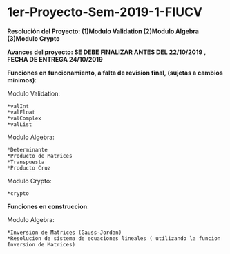# 1er-Proyecto-Sem-2019-1-FIUCV
**Resolución del Proyecto:   (1)Modulo Validation      (2)Modulo Algebra       (3)Modulo Crypto**

**Avances del proyecto: SE DEBE FINALIZAR ANTES DEL 22/10/2019 , FECHA DE ENTREGA 24/10/2019**

**Funciones en funcionamiento, a falta de revision final, (sujetas a cambios minimos)**:

  Modulo Validation:

    *valInt
    *valFloat
    *valComplex
    *valList
    
  Modulo Algebra:

    *Determinante
    *Producto de Matrices
    *Transpuesta
    *Producto Cruz

  Modulo Crypto:

    *crypto

**Funciones en construccion**:

  Modulo Algebra:

    *Inversion de Matrices (Gauss-Jordan)
    *Resolucion de sistema de ecuaciones lineales ( utilizando la funcion Inversion de Matrices)
